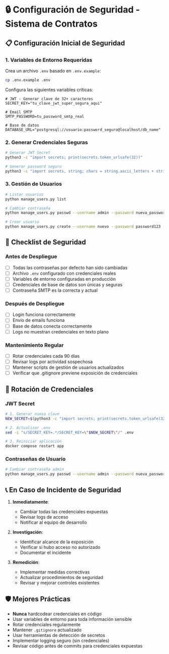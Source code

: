 # 🔒 Configuración de Seguridad - Sistema de Contratos

## 📋 Configuración Inicial de Seguridad

### 1. Variables de Entorno Requeridas

Crea un archivo `.env` basado en `.env.example`:

```bash
cp .env.example .env
```

Configura las siguientes variables críticas:

```env
# JWT - Generar clave de 32+ caracteres
SECRET_KEY="tu_clave_jwt_super_segura_aqui"

# Email SMTP
SMTP_PASSWORD=tu_password_smtp_real

# Base de datos
DATABASE_URL="postgresql://usuario:password_seguro@localhost/db_name"
```

### 2. Generar Credenciales Seguras

```bash
# Generar JWT Secret
python3 -c "import secrets; print(secrets.token_urlsafe(32))"

# Generar password seguro
python3 -c "import secrets, string; chars = string.ascii_letters + string.digits + '!@#$%'; print(''.join(secrets.choice(chars) for _ in range(16)))"
```

### 3. Gestión de Usuarios

```bash
# Listar usuarios
python manage_users.py list

# Cambiar contraseña
python manage_users.py passwd --username admin --password nueva_password

# Crear usuario
python manage_users.py create --username nuevo --password password123 --email user@example.com
```

## 🚨 Checklist de Seguridad

### Antes de Despliegue
- [ ] Todas las contraseñas por defecto han sido cambiadas
- [ ] Archivo `.env` configurado con credenciales reales
- [ ] Variables de entorno configuradas en producción
- [ ] Credenciales de base de datos son únicas y seguras
- [ ] Contraseña SMTP es la correcta y actual

### Después de Despliegue
- [ ] Login funciona correctamente
- [ ] Envío de emails funciona
- [ ] Base de datos conecta correctamente
- [ ] Logs no muestran credenciales en texto plano

### Mantenimiento Regular
- [ ] Rotar credenciales cada 90 días
- [ ] Revisar logs por actividad sospechosa
- [ ] Mantener scripts de gestión de usuarios actualizados
- [ ] Verificar que .gitignore previene exposición de credenciales

## 🔐 Rotación de Credenciales

### JWT Secret
```bash
# 1. Generar nueva clave
NEW_SECRET=$(python3 -c "import secrets; print(secrets.token_urlsafe(32))")

# 2. Actualizar .env
sed -i "s/SECRET_KEY=.*/SECRET_KEY=\"$NEW_SECRET\"/" .env

# 3. Reiniciar aplicación
docker compose restart app
```

### Contraseñas de Usuario
```bash
# Cambiar contraseña admin
python manage_users.py passwd --username admin --password nueva_password_segura
```

## 📞 En Caso de Incidente de Seguridad

1. **Inmediatamente**:
   - Cambiar todas las credenciales expuestas
   - Revisar logs de acceso
   - Notificar al equipo de desarrollo

2. **Investigación**:
   - Identificar alcance de la exposición
   - Verificar si hubo acceso no autorizado
   - Documentar el incidente

3. **Remedición**:
   - Implementar medidas correctivas
   - Actualizar procedimientos de seguridad
   - Revisar y mejorar controles existentes

## 🛡️ Mejores Prácticas

- **Nunca** hardcodear credenciales en código
- Usar variables de entorno para toda información sensible
- Rotar credenciales regularmente
- Mantener `.gitignore` actualizado
- Usar herramientas de detección de secretos
- Implementar logging seguro (sin credenciales)
- Revisar código antes de commits para credenciales expuestas